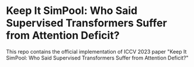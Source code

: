 # Keep It SimPool: Who Said Supervised Transformers Suffer from Attention Deficit?
This repo contains the official implementation of ICCV 2023 paper "Keep It SimPool: Who Said Supervised Transformers Suffer from Attention Deficit?"
